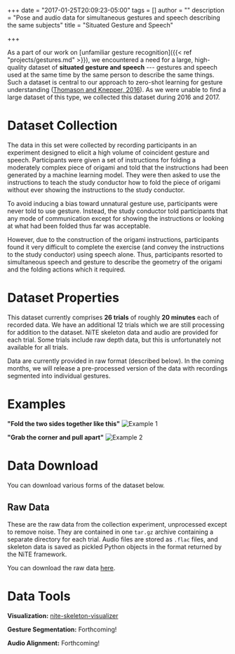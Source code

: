 +++
date = "2017-01-25T20:09:23-05:00"
tags = []
author = ""
description = "Pose and audio data for simultaneous gestures and speech describing the same subjects"
title = "Situated Gesture and Speech"

+++

As a part of our work on [unfamiliar gesture recognition]({{< ref "projects/gestures.md" >}}), we 
encountered a need for a large, high-quality dataset of **situated gesture and speech** --- gestures 
and speech used at the same time by the same person to describe the same things. Such a dataset is 
central to our approach to zero-shot learning for gesture understanding ([Thomason and Knepper, 
2016](https://www.cs.cornell.edu/~wil/papers/iser2016_unfamiliargestures.pdf)). As we were unable to 
find a large dataset of this type, we collected this dataset during 2016 and 2017.

# Dataset Collection

The data in this set were collected by recording participants in an experiment designed to elicit a 
high volume of coincident gesture and speech. Participants were given a set of instructions for 
folding a moderately complex piece of origami and told that the instructions had been generated by a 
machine learning model. They were then asked to use the instructions to teach the study conductor 
how to fold the piece of origami without ever showing the instructions to the study conductor.

To avoid inducing a bias toward unnatural gesture use, participants were never told to use gesture. 
Instead, the study conductor told participants that any mode of communication except for showing the 
instructions or looking at what had been folded thus far was acceptable.

However, due to the construction of the origami instructions, participants found it very difficult 
to complete the exercise (and convey the instructions to the study conductor) using speech alone. 
Thus, participants resorted to simultaneous speech and gesture to describe the geometry of the 
origami and the folding actions which it required.

# Dataset Properties

This dataset currently comprises **26 trials** of roughly **20 minutes** each of recorded data. We 
have an additional 12 trials which we are still processing for addition to the dataset. NiTE 
skeleton data and audio are provided for each trial. Some trials include raw depth data, but this is 
unfortunately not available for all trials.

Data are currently provided in raw format (described below). In the coming months, we will release a 
pre-processed version of the data with recordings segmented into individual gestures.

# Examples

**"Fold the two sides together like this"**
![Example 1](/img/gesture1.png)


**"Grab the corner and pull apart"**
![Example 2](/img/gesture2.png)

# Data Download

You can download various forms of the dataset below.

## Raw Data

These are the raw data from the collection experiment, unprocessed except to remove noise. They are 
contained in one `tar.gz` archive containing a separate directory for each trial. Audio files are 
stored as `.flac` files, and skeleton data is saved as pickled Python objects in the format returned 
by the NiTE framework.

You can download the raw data [here](/data/gestures/raw.tar.gz).

# Data Tools

**Visualization:** 
[nite-skeleton-visualizer](https://github.com/Cornell-RPAL/nite-skeleton-visualizer)

**Gesture Segmentation:** Forthcoming!

**Audio Alignment:** Forthcoming!
